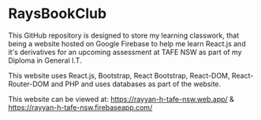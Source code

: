 # RaysBookClub

This GitHub repository is designed to store my learning classwork, that being a website hosted on Google Firebase to help me learn React.js and it's derivatives for an upcoming assessment at TAFE NSW as part of my Diploma in General I.T.

This website uses React.js, Bootstrap, React Bootstrap, React-DOM, React-Router-DOM and PHP and uses databases as part of the website. 

This website can be viewed at: https://rayyan-h-tafe-nsw.web.app/ & https://rayyan-h-tafe-nsw.firebaseapp.com/
